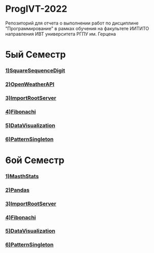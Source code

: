 # ProgIVT-2022
Репозиторий для отчета о выполнении работ по дисциплине "Программирование" в рамках обучения на факультете ИИТИТО направления ИВТ университета РГПУ им. Герцена

<h1>5ый Семестр</h1>
<h3><a href="https://github.com/Kirillakrill/prog-5-lr-1">1)SquareSequenceDigit</a></h3>
<h3><a href="https://github.com/python-basic/sem5-lr2-Kirillakrill">2)OpenWeatherAPI</a></h3>
<h3><a href="https://github.com/python-basic/sem5-lr3-Kirillakrill">3)ImportRootServer</a></h3>
<h3><a href="https://github.com/Kirillakrill/sem5-lr4-Kirillakrill">4)Fibonachi</a></h3>
<h3><a href="https://github.com/Kirillakrill/sem5-lr5-KirillAkrill">5)DataVisualization</a></h3>
<h3><a href="https://github.com/Kirillakrill/sem5-lr6-KirillAkrill">6)PatternSingleton</a></h3>

<h1>6ой Семестр</h1>
<h3><a href="https://replit.com/@Kirillakrill/sem6-LR1-FominKirill#main.py">1)MasthStats</a></h3>
<h3><a href="https://replit.com/@Kirillakrill/sem6-t1-lr2#main.py">2)Pandas</a></h3>
<h3><a href="">3)ImportRootServer</a></h3>
<h3><a href="">4)Fibonachi</a></h3>
<h3><a href="">5)DataVisualization</a></h3>
<h3><a href="">6)PatternSingleton</a></h3>
